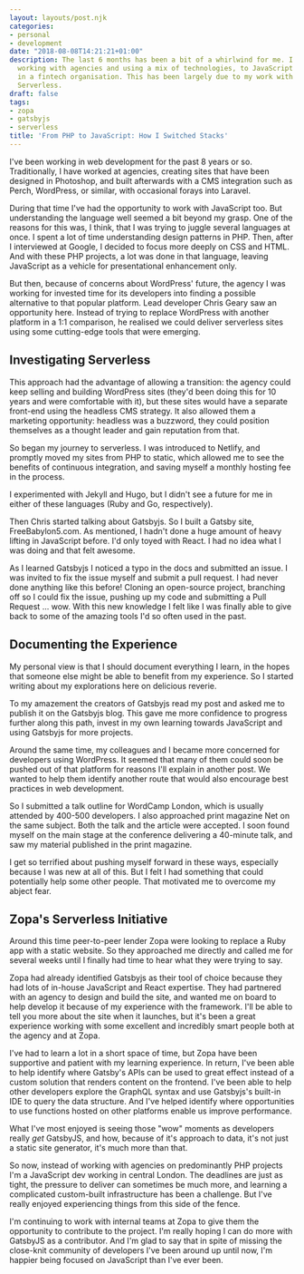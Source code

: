 ```yaml
---
layout: layouts/post.njk
categories:
- personal
- development
date: "2018-08-08T14:21:21+01:00"
description: The last 6 months has been a bit of a whirlwind for me. I have gone from
  working with agencies and using a mix of technologies, to JavaScript development
  in a fintech organisation. This has been largely due to my work with GatsbyJS and
  Serverless.
draft: false
tags:
- zopa
- gatsbyjs
- serverless
title: 'From PHP to JavaScript: How I Switched Stacks'
---
```

I've been working in web development for the past 8 years or so. Traditionally, I have worked at agencies, creating sites that have been designed in Photoshop, and built afterwards with a CMS integration such as Perch, WordPress, or similar, with occasional forays into Laravel.

During that time I've had the opportunity to work with JavaScript too. But understanding the language well seemed a bit beyond my grasp. One of the reasons for this was, I think, that I was trying to juggle several languages at once. I spent a lot of time understanding design patterns in PHP. Then, after I interviewed at Google, I decided to focus more deeply on CSS and HTML. And with these PHP projects, a lot was done in that language, leaving JavaScript as a vehicle for presentational enhancement only.

But then, because of concerns about WordPress' future, the agency I was working for invested time for its developers into finding a possible alternative to that popular platform. Lead developer Chris Geary saw an opportunity here. Instead of trying to replace WordPress with another platform in a 1:1 comparison, he realised we could deliver serverless sites using some cutting-edge tools that were emerging.

## Investigating Serverless

This approach had the advantage of allowing a transition: the agency could keep selling and building WordPress sites (they'd been doing this for 10 years and were comfortable with it), but these sites would have a separate front-end using the headless CMS strategy. It also allowed them a marketing opportunity: headless was a buzzword, they could position themselves as a thought leader and gain reputation from that.

So began my journey to serverless. I was introduced to Netlify, and promptly moved my sites from PHP to static, which allowed me to see the benefits of continuous integration, and saving myself a monthly hosting fee in the process.

I experimented with Jekyll and Hugo, but I didn't see a future for me in either of these languages (Ruby and Go, respectively).

Then Chris started talking about Gatsbyjs. So I built a Gatsby site, FreeBabylon5.com. As mentioned, I hadn't done a huge amount of heavy lifting in JavaScript before. I'd only toyed with React. I had no idea what I was doing and that felt awesome.

As I learned Gatsbyjs I noticed a typo in the docs and submitted an issue. I was invited to fix the issue myself and submit a pull request. I had never done anything like this before! Cloning an open-source project, branching off so I could fix the issue, pushing up my code and submitting a Pull Request ... wow. With this new knowledge I felt like I was finally able to give back to some of the amazing tools I'd so often used in the past.

## Documenting the Experience

My personal view is that I should document everything I learn, in the hopes that someone else might be able to benefit from my experience. So I started writing about my explorations here on delicious reverie.

To my amazement the creators of Gatsbyjs read my post and asked me to publish it on the Gatsbyjs blog. This gave me more confidence to progress further along this path, invest in my own learning towards JavaScript and using Gatsbyjs for more projects.

Around the same time, my colleagues and I became more concerned for developers using WordPress. It seemed that many of them could soon be pushed out of that platform for reasons I'll explain in another post. We wanted to help them identify another route that would also encourage best practices in web development.

So I submitted a talk outline for WordCamp London, which is usually attended by 400-500 developers. I also approached print magazine Net on the same subject. Both the talk and the article were accepted. I soon found myself on the main stage at the conference delivering a 40-minute talk, and saw my material published in the print magazine.

I get so terrified about pushing myself forward in these ways, especially because I was new at all of this. But I felt I had something that could potentially help some other people. That motivated me to overcome my abject fear.

## Zopa's Serverless Initiative

Around this time peer-to-peer lender Zopa were looking to replace a Ruby app with a static website. So they approached me directly and called me for several weeks until I finally had time to hear what they were trying to say.

Zopa had already identified Gatsbyjs as their tool of choice because they had lots of in-house JavaScript and React expertise. They had partnered with an agency to design and build the site, and wanted me on board to help develop it  because of my experience with the framework. I'll be able to tell you more about the site when it launches, but it's been a great experience working with some excellent and incredibly smart people both at the agency and at Zopa.

I've had to learn a lot in a short space of time, but Zopa have been supportive and patient with my learning experience. In return, I've been able to help identify where Gatsby's APIs can be used to great effect instead of a custom solution that renders content on the frontend. I've been able to help other developers explore the GraphQL syntax and use Gatsbyjs's built-in IDE to query the data structure. And I've helped identify where opportunities to use functions hosted on other platforms enable us improve performance.

What I've most enjoyed is seeing those "wow" moments as developers really _get_ GatsbyJS, and how, because of it's approach to data, it's not just a static site generator, it's much more than that.

So now, instead of working with agencies on predominantly PHP projects I'm a JavaScript dev working in central London. The deadlines are just as tight, the pressure to deliver can sometimes be much more, and learning a complicated custom-built infrastructure has been a challenge. But I've really enjoyed experiencing things from this side of the fence.

I'm continuing to work with internal teams at Zopa to give them the opportunity to contribute to the project. I'm really hoping I can do more with GatsbyJS as a contributor. And I'm glad to say that in spite of missing the close-knit community of developers I've been around up until now, I'm happier being focused on JavaScript than I've ever been.
